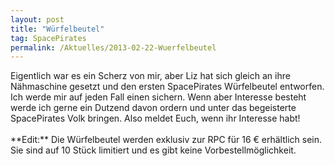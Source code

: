 ```yaml
---
layout: post
title: "Würfelbeutel"
tag: SpacePirates
permalink: /Aktuelles/2013-02-22-Wuerfelbeutel
---
```


<p>Eigentlich war es ein Scherz von mir, aber Liz hat sich gleich an ihre Nähmaschine gesetzt und den ersten SpacePirates Würfelbeutel entworfen. Ich werde mir auf jeden Fall einen sichern. Wenn aber Interesse besteht werde ich gerne ein Dutzend davon ordern und unter das begeisterte SpacePirates Volk bringen. Also meldet Euch, wenn ihr Interesse habt!<br/>
<br/>
**Edit:** Die Würfelbeutel werden exklusiv zur RPC für 16 &euro; erhältlich sein. Sie sind auf 10 Stück limitiert und es gibt keine Vorbestellmöglichkeit.</p>

